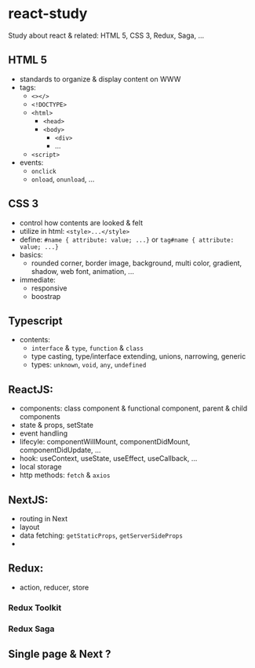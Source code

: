 # react-study

Study about react &amp; related: HTML 5, CSS 3, Redux, Saga, ...

## HTML 5

- standards to organize & display content on WWW
- tags:
  - `<></>`
  - `<!DOCTYPE>`
  - `<html>`
    - `<head>`
    - `<body>`
      - `<div>`
      - ...
  - `<script>`
- events:
  - `onclick`
  - `onload`, `onunload`, ...

## CSS 3

- control how contents are looked & felt
- utilize in html: `<style>...</style>`
- define: `#name { attribute: value; ...}` or `tag#name { attribute: value; ...}`
- basics:
  - rounded corner, border image, background, multi color, gradient, shadow, web font, animation, ...
- immediate:
  - responsive
  - boostrap

## Typescript

- contents:
  - `interface` & `type`, `function` & `class`
  - type casting, type/interface extending, unions, narrowing, generic
  - types: `unknown`, `void`, `any`, `undefined`

## ReactJS:

- components: class component & functional component, parent & child components
- state & props, setState
- event handling
- lifecyle: componentWillMount, componentDidMount, componentDidUpdate, ...
- hook: useContext, useState, useEffect, useCallback, ...
- local storage
- http methods: `fetch` & `axios`

## NextJS:

- routing in Next
- layout
- data fetching: `getStaticProps`, `getServerSideProps`
-

## Redux:

- action, reducer, store

### Redux Toolkit

### Redux Saga

## Single page & Next ?
